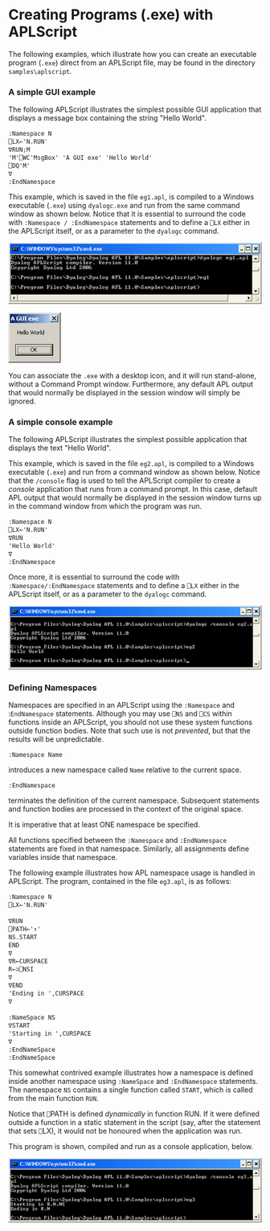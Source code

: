 # Creating Programs (.exe) with APLScript

The following examples, which illustrate how you can create an executable program (`.exe`) direct from an APLScript file, may be found in the directory `samples\aplscript`.

### A simple GUI example

The following APLScript illustrates the simplest possible GUI application that displays a message box containing the string "Hello World".
```apl
:Namespace N
⎕LX←'N.RUN' 
∇RUN;M 
'M'⎕WC'MsgBox' 'A GUI exe' 'Hello World'
⎕DQ'M' 
∇ 
:EndNamespace
```

This example, which is saved in the file `eg1.apl`, is compiled to a Windows executable (`.exe`) using `dyalogc.exe` and run from the same command window as shown below. Notice that it is essential to surround the code with `:Namespace / :EndNamespace` statements and to define a `⎕LX` either in the APLScript itself, or as a parameter to the `dyalogc` command.

![aplscript1](../img/aplscript1.png)

![aplscript2](../img/aplscript2.png)

You can associate the `.exe` with a desktop icon, and it will run stand-alone, without a Command Prompt window. Furthermore, any default APL output that would normally be displayed in the session window will simply be ignored.

### A simple console example

The following APLScript illustrates the simplest possible application that displays the text "Hello World".

This example, which is saved in the file `eg2.apl`, is compiled to a Windows executable (`.exe`) and run from a command window as shown below. Notice that the `/console` flag is used to tell the APLScript compiler to create a *console* application that runs from a command prompt. In this case, default APL output that would normally be displayed in the session window turns up in the command window from which the program was run.
```apl
:Namespace N
⎕LX←'N.RUN'
∇RUN
'Hello World'
∇
:EndNamespace
```

Once more, it is essential to surround the code with `:Namespace/:EndNamespace` statements and to define a `⎕LX` either in the APLScript itself, or as a parameter to the `dyalogc` command.

![aplscript3](../img/aplscript3.png)

### Defining Namespaces

Namespaces are specified in an APLScript using the `:Namespace` and :`EndNamespace` statements. Although you may use `⎕NS` and `⎕CS` within functions inside an APLScript, you should not use these system functions outside function bodies. Note that such use is not *prevented*, but that the results will be unpredictable.
```apl
:Namespace Name
```

introduces a new namespace called `Name` relative to the current space.
```apl
:EndNamespace
```

terminates the definition of the current namespace. Subsequent statements and function bodies are processed in the context of the original space.

It is imperative that at least ONE namespace be specified.

All functions specified between the `:Namespace` and `:EndNamespace` statements are fixed in that namespace. Similarly, all assignments define variables inside that namespace.

The following example illustrates how APL namespace usage is handled in APLScript. The program, contained in the file `eg3.apl`, is as follows:
```apl
:Namespace N
⎕LX←'N.RUN'
 
∇RUN
⎕PATH←'↑'
NS.START
END
∇
∇R←CURSPACE
R←⊃⎕NSI
∇
∇END
'Ending in ',CURSPACE
∇
 
:NameSpace NS
∇START
'Starting in ',CURSPACE
∇
:EndNameSpace
:EndNameSpace
```

This somewhat contrived example illustrates how a namespace is defined inside another namespace using `:NameSpace` and `:EndNamespace` statements. The namespace `NS` contains a single function called `START`, which is called from the main function `RUN`.

Notice that `⎕`PATH is defined *dynamically* in function RUN. If it were defined outside a function in a static statement in the script (say, after the statement that sets `⎕`LX), it would not be honoured when the application was run.

This program is shown, compiled and run as a console application, below.

![aplscript4](../img/aplscript4.png)
